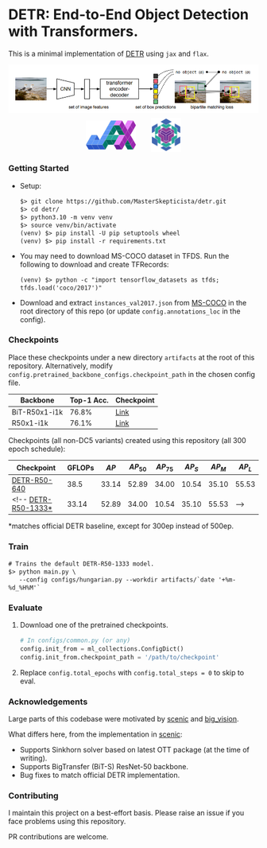 # DETR: End-to-End Object Detection with Transformers.

This is a minimal implementation of [DETR](https://arxiv.org/abs/2005.12872) using `jax` and `flax`.

<div style="display: flex; justify-content: center; align-items: center;">
  <img src="https://github.com/MasterSkepticista/detr/raw/main/.github/detr.png" alt="DETR Architecture">
</div>
<div style="display: flex; justify-content: center; align-items: center; margin-top: 10px;">
  <img src="https://github.com/MasterSkepticista/detr/raw/main/.github/jax.png" alt="JAX logo" width="20%" style="margin-right: 30px;">
  <img src="https://github.com/MasterSkepticista/detr/raw/main/.github/flax.png" alt="JAX logo" width="12%">
</div>


### Getting Started

* Setup:
  ```shell
  $> git clone https://github.com/MasterSkepticista/detr.git
  $> cd detr/
  $> python3.10 -m venv venv
  $> source venv/bin/activate
  (venv) $> pip install -U pip setuptools wheel
  (venv) $> pip install -r requirements.txt
  ```

* You may need to download MS-COCO dataset in TFDS. Run the following to download
and create TFRecords:
  ```shell
  (venv) $> python -c "import tensorflow_datasets as tfds; tfds.load('coco/2017')"
  ```

* Download and extract `instances_val2017.json` from [MS-COCO](https://cocodataset.org/#download) 
in the root directory of this repo (or update `config.annotations_loc` in the config).

### Checkpoints

Place these checkpoints under a new directory `artifacts` at the root of this repository.
Alternatively, modify `config.pretrained_backbone_configs.checkpoint_path` in the chosen config file.

|Backbone|Top-1 Acc.|Checkpoint|
|--------|----------|----|
|BiT-R50x1-i1k|76.8%|[Link](https://drive.google.com/file/d/1iVBV9jghBR2mseSc5z2SB1b8QptI9mju/view?usp=drive_link)|
|R50x1-i1k|76.1%|[Link](https://drive.google.com/file/d/14N0upIZHSlFkvF4E8NNH8dxKVwS6RQjb/view?usp=drive_link)|

Checkpoints (all non-DC5 variants) created using this repository (all 300 epoch schedule):

|Checkpoint|GFLOPs|$AP$|$AP_{50}$|$AP_{75}$|$AP_S$|$AP_M$|$AP_L$|
|-|-|-|-|-|-|-|-|
[DETR-R50-640](https://drive.google.com/file/d/1XYV3ULIDwa59AVYSAvBeIOFXwRR_GZ46/view?usp=sharing)|38.5|33.14|52.89|34.00|10.54|35.10|55.53|
<!-- [DETR-R50-1333*]()|33.14|52.89|34.00|10.54|35.10|55.53| -->

\*matches official DETR baseline, except for 300ep instead of 500ep.

### Train
```shell
# Trains the default DETR-R50-1333 model.
$> python main.py \
   --config configs/hungarian.py --workdir artifacts/`date '+%m-%d_%H%M'`
```

### Evaluate
1. Download one of the pretrained checkpoints.
    ```python
    # In configs/common.py (or any)
    config.init_from = ml_collections.ConfigDict()
    config.init_from.checkpoint_path = '/path/to/checkpoint'
    ```
2. Replace `config.total_epochs` with `config.total_steps = 0` to skip to eval.

### Acknowledgements
Large parts of this codebase were motivated by [scenic](https://github.com/google-research/scenic/) and 
[big_vision](https://github.com/google-research/big_vision/).

What differs here, from the implementation in [scenic](https://github.com/google-research/scenic/):
* Supports Sinkhorn solver based on latest OTT package (at the time of writing).
* Supports BigTransfer (BiT-S) ResNet-50 backbone.
* Bug fixes to match official DETR implementation.

### Contributing
I maintain this project on a best-effort basis. Please raise an issue if you face
problems using this repository.

PR contributions are welcome.